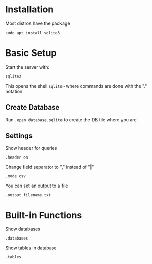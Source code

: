 # Installation
Most distros have the package

`sudo apt install sqlite3`

# Basic Setup
Start the server with:

`sqlite3`

This opens the shell `sqlite>` where commands are done with the "." notation.

## Create Database
Run `.open database.sqlite` to create the DB file where you are.

## Settings
Show header for queries

`.header on`

Change field separator to "," instead of "|"

`.mode csv`

You can set an output to a file

`.output filename.txt`

# Built-in Functions
Show databases

`.databases`

Show tables in database

`.tables`
